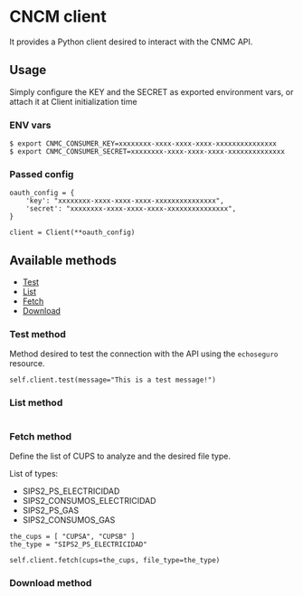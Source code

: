 # CNCM client

It provides a Python client desired to interact with the CNMC API.

## Usage

Simply configure the KEY and the SECRET as exported environment vars, or attach it at Client initialization time

### ENV vars

```
$ export CNMC_CONSUMER_KEY=xxxxxxxx-xxxx-xxxx-xxxx-xxxxxxxxxxxxxxx
$ export CNMC_CONSUMER_SECRET=xxxxxxxx-xxxx-xxxx-xxxx-xxxxxxxxxxxxxx

```

### Passed config

```
oauth_config = {
    'key': "xxxxxxxx-xxxx-xxxx-xxxx-xxxxxxxxxxxxxxx",
    'secret': "xxxxxxxx-xxxx-xxxx-xxxx-xxxxxxxxxxxxxxx",
}

client = Client(**oauth_config)
```

## Available methods

- [Test](#test-method)
- [List](#list-method)
- [Fetch](#fetch-method)
- [Download](#download-method)


### Test method
Method desired to test the connection with the API using the `echoseguro` resource.

```
self.client.test(message="This is a test message!")
```


### List method

```
```


### Fetch method

Define the list of CUPS to analyze and the desired file type.

List of types:
- SIPS2_PS_ELECTRICIDAD
- SIPS2_CONSUMOS_ELECTRICIDAD
- SIPS2_PS_GAS
- SIPS2_CONSUMOS_GAS

```
the_cups = [ "CUPSA", "CUPSB" ]
the_type = "SIPS2_PS_ELECTRICIDAD"

self.client.fetch(cups=the_cups, file_type=the_type)
```


### Download method

```
```
